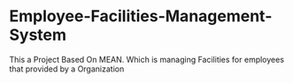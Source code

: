 # Employee-Facilities-Management-System
This a Project Based On MEAN. Which is managing Facilities for employees that provided by a Organization
